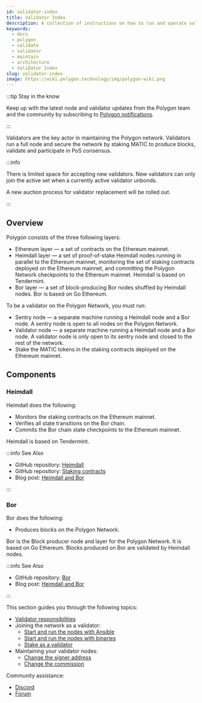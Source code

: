 ```yaml
---
id: validator-index
title: Validator Index
description: A collection of instructions on how to run and operate validator nodes on the Polygon Network
keywords:
  - docs
  - polygon
  - validate
  - validator
  - maintain
  - architecture
  - Validator Index
slug: validator-index
image: https://wiki.polygon.technology/img/polygon-wiki.png
---
```


:::tip Stay in the know

Keep up with the latest node and validator updates from the Polygon team and the community by subscribing to [Polygon notifications](https://polygon.technology/notifications/).

:::

Validators are the key actor in maintaining the Polygon network. Validators run a full node and secure 
the network by staking MATIC to produce blocks, validate and participate in PoS consensus.

:::info

There is limited space for accepting new validators. New validators can only join the active set when a currently active validator unbonds.

A new auction process for validator replacement will be rolled out.

:::

## Overview

Polygon consists of the three following layers:

* Ethereum layer — a set of contracts on the Ethereum mainnet.
* Heimdall layer — a set of proof-of-stake Heimdall nodes running in parallel to the Ethereum mainnet, monitoring the set of staking contracts deployed on the Ethereum mainnet, and committing the Polygon Network checkpoints to the Ethereum mainnet. Heimdall is based on Tendermint.
* Bor layer — a set of block-producing Bor nodes shuffled by Heimdall nodes. Bor is based on Go Ethereum.

To be a validator on the Polygon Network, you must run:

* Sentry node — a separate machine running a Heimdall node and a Bor node. A sentry node is open to all nodes on the Polygon Network.
* Validator node — a separate machine running a Heimdall node and a Bor node. A validator node is only open to its sentry node and closed to the rest of the network.
* Stake the MATIC tokens in the staking contracts deployed on the Ethereum mainnet.

## Components

### Heimdall

Heimdall does the following:

* Monitors the staking contracts on the Ethereum mainnet.
* Verifies all state transitions on the Bor chain.
* Commits the Bor chain state checkpoints to the Ethereum mainnet.

Heimdall is based on Tendermint.

:::info See Also

* GitHub repository: [Heimdall](https://github.com/maticnetwork/heimdall)
* GitHub repository: [Staking contracts](https://github.com/maticnetwork/contracts/tree/master/contracts/staking)
* Blog post: [Heimdall and Bor](https://blog.polygon.technology/heimdall-and-bor/)

:::

### Bor

Bor does the following:

* Produces blocks on the Polygon Network.

Bor is the Block producer node and layer for the Polygon Network. It is based on Go Ethereum. Blocks produced on Bor are validated by Heimdall nodes.

:::info See Also

* GitHub repository: [Bor](https://github.com/maticnetwork/bor)
* Blog post: [Heimdall and Bor](https://blog.polygon.technology/heimdall-and-bor/)

:::

This section guides you through the following topics:

* [Validator responsibilities](validator-responsibilities.md)
* Joining the network as a validator:
  * [Start and run the nodes with Ansible](run-validator-ansible.md)
  * [Start and run the nodes with binaries](run-validator-binaries.md)
  * [Stake as a validator](validator-staking-operations.md)
* Maintaining your validator nodes:
  * [Change the signer address](change-signer-address.md)
  * [Change the commission](validator-commission-operations.md)

Community assistance:

* [Discord](https://discord.com/invite/0xPolygon)
* [Forum](https://forum.polygon.technology/)

